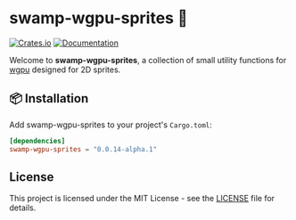 # swamp-wgpu-sprites 🐊

[![Crates.io](https://img.shields.io/crates/v/swamp-wgpu-sprites)](https://crates.io/crates/swamp-wgpu-sprites)
[![Documentation](https://docs.rs/swamp-wgpu-sprites/badge.svg)](https://docs.rs/swamp-wgpu-sprites)

Welcome to **swamp-wgpu-sprites**, a collection of small utility functions for [wgpu](https://github.com/gfx-rs/wgpu) designed for 2D sprites.

## 📦 Installation 

Add swamp-wgpu-sprites to your project's `Cargo.toml`:

```toml
[dependencies]
swamp-wgpu-sprites = "0.0.14-alpha.1"
```

## License

This project is licensed under the MIT License - see the [LICENSE](LICENSE) file for details.